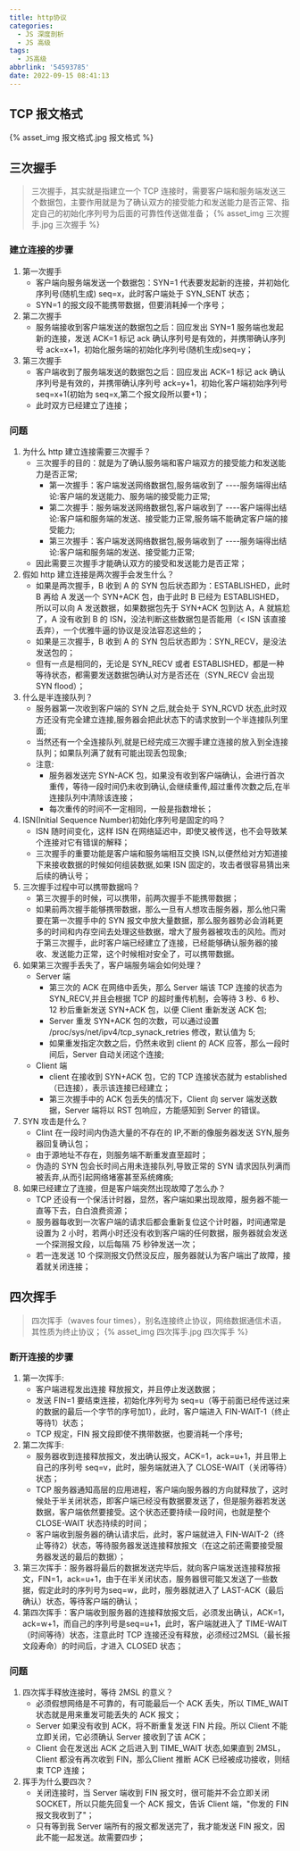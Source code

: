 ```yaml
---
title: http协议
categories:
  - JS 深度剖析
  - JS 高级
tags:
  - JS高级
abbrlink: '54593785'
date: 2022-09-15 08:41:13
---
```


## TCP 报文格式
{% asset_img 报文格式.jpg 报文格式 %}

## 三次握手
>三次握手，其实就是指建立一个 TCP 连接时，需要客户端和服务端发送三个数据包，主要作用就是为了确认双方的接受能力和发送能力是否正常、指定自己的初始化序列号为后面的可靠性传送做准备；
{% asset_img 三次握手.jpg 三次握手 %}

### 建立连接的步骤
1. 第一次握手
    - 客户端向服务端发送一个数据包：SYN=1 代表要发起新的连接，并初始化序列号(随机生成) seq=x，此时客户端处于 SYN_SENT 状态；
    - SYN=1 的报文段不能携带数据，但要消耗掉一个序号；
2. 第二次握手
    - 服务端接收到客户端发送的数据包之后：回应发出 SYN=1 服务端也发起新的连接，发送 ACK=1 标记 ack 确认序列号是有效的，并携带确认序列号 ack=x+1，初始化服务端的初始化序列号(随机生成)seq=y；
3. 第三次握手
    - 客户端收到了服务端发送的数据包之后：回应发出 ACK=1 标记 ack 确认序列号是有效的，并携带确认序列号 ack=y+1，初始化客户端初始序列号 seq=x+1(初始为 seq=x,第二个报文段所以要+1)；
    - 此时双方已经建立了连接；

### 问题
1. 为什么 http 建立连接需要三次握手？
    - 三次握手的目的：就是为了确认服务端和客户端双方的接受能力和发送能力是否正常;
      - 第一次握手：客户端发送网络数据包,服务端收到了 ----服务端得出结论:客户端的发送能力、服务端的接受能力正常;
      - 第二次握手：服务端发送网络数据包,客户端收到了 ----客户端得出结论:客户端和服务端的发送、接受能力正常,服务端不能确定客户端的接受能力;
      - 第三次握手：客户端发送网络数据包,服务端收到了 ----服务端得出结论:客户端和服务端的发送、接受能力正常;
    - 因此需要三次握手才能确认双方的接受和发送能力是否正常；
2. 假如 http 建立连接是两次握手会发生什么？
    - 如果是两次握手，B 收到 A 的 SYN 包后状态即为：ESTABLISHED，此时 B 再给 A 发送一个 SYN+ACK 包，由于此时 B 已经为 ESTABLISHED，所以可以向 A 发送数据，如果数据包先于 SYN+ACK 包到达 A，A 就尴尬了，A 没有收到 B 的 ISN，没法判断这些数据包是否能用（< ISN 该直接丢弃），一个优雅牛逼的协议是没法容忍这些的；
    - 如果是三次握手，B 收到 A 的 SYN 包后状态即为：SYN_RECV，是没法发送包的；
    - 但有一点是相同的，无论是 SYN_RECV 或者 ESTABLISHED，都是一种等待状态，都需要发送数据包确认对方是否还在（SYN_RECV 会出现 SYN flood）；
3. 什么是半连接队列？
    - 服务器第一次收到客户端的 SYN 之后,就会处于 SYN_RCVD 状态,此时双方还没有完全建立连接,服务器会把此状态下的请求放到一个半连接队列里面;
    - 当然还有一个全连接队列,就是已经完成三次握手建立连接的放入到全连接队列；如果队列满了就有可能出现丢包现象;
    - 注意:
      - 服务器发送完 SYN-ACK 包，如果没有收到客户端确认，会进行首次重传，等待一段时间仍未收到确认,会继续重传,超过重传次数之后,在半连接队列中清除该连接；
      - 每次重传的时间不一定相同，一般是指数增长；
4. ISN(Initial Sequence Number)初始化序列号是固定的吗？
    - ISN 随时间变化，这样 ISN 在网络延迟中，即使又被传送，也不会导致某个连接对它有错误的解释；
    - 三次握手的重要功能是客户端和服务端相互交换 ISN,以便然给对方知道接下来接收数据的时候如何组装数据,如果 ISN 固定的，攻击者很容易猜出来后续的确认号；
5. 三次握手过程中可以携带数据吗？
    - 第三次握手的时候，可以携带，前两次握手不能携带数据；
    - 如果前两次握手能够携带数据，那么一旦有人想攻击服务器，那么他只需要在第一次握手中的 SYN 报文中放大量数据，那么服务器势必会消耗更多的时间和内存空间去处理这些数据，增大了服务器被攻击的风险。而对于第三次握手，此时客户端已经建立了连接，已经能够确认服务器的接收、发送能力正常，这个时候相对安全了，可以携带数据。
6. 如果第三次握手丢失了，客户端服务端会如何处理？
    - Server 端
      - 第三次的 ACK 在网络中丢失，那么 Server 端该 TCP 连接的状态为 SYN_RECV,并且会根据 TCP 的超时重传机制，会等待 3 秒、6 秒、12 秒后重新发送 SYN+ACK 包，以便 Client 重新发送 ACK 包;
      - Server 重发 SYN+ACK 包的次数，可以通过设置 /proc/sys/net/ipv4/tcp_synack_retries 修改，默认值为 5;
      - 如果重发指定次数之后，仍然未收到 client 的 ACK 应答，那么一段时间后，Server 自动关闭这个连接;
    - Client 端
      - client 在接收到 SYN+ACK 包，它的 TCP 连接状态就为 established （已连接），表示该连接已经建立；
      - 第三次握手中的 ACK 包丢失的情况下，Client 向 server 端发送数据，Server 端将以 RST 包响应，方能感知到 Server 的错误。
7. SYN 攻击是什么？
    - Clint 在一段时间内伪造大量的不存在的 IP,不断的像服务器发送 SYN,服务器回复确认包；
    - 由于源地址不存在，则服务端不断重发直至超时；
    - 伪造的 SYN 包会长时间占用未连接队列,导致正常的 SYN 请求因队列满而被丢弃,从而引起网络堵塞甚至系统瘫痪;
8. 如果已经建立了连接，但是客户端突然出现故障了怎么办？
    - TCP 还设有一个保活计时器，显然，客户端如果出现故障，服务器不能一直等下去，白白浪费资源；
    - 服务器每收到一次客户端的请求后都会重新复位这个计时器，时间通常是设置为 2 小时，若两小时还没有收到客户端的任何数据，服务器就会发送一个探测报文段，以后每隔 75 秒钟发送一次；
    - 若一连发送 10 个探测报文仍然没反应，服务器就认为客户端出了故障，接着就关闭连接；

## 四次挥手
>四次挥手（waves four times），别名连接终止协议，网络数据通信术语，其性质为终止协议；
{% asset_img 四次挥手.jpg 四次挥手 %}

### 断开连接的步骤
1. 第一次挥手:
    - 客户端进程发出连接 释放报文，并且停止发送数据；
    - 发送 FIN=1 要结束连接，初始化序列号为 seq=u（等于前面已经传送过来的数据的最后一个字节的序号加1），此时，客户端进入 FIN-WAIT-1（终止等待1）状态；
    - TCP 规定，FIN 报文段即使不携带数据，也要消耗一个序号;
2. 第二次挥手:
    - 服务器收到连接释放报文，发出确认报文，ACK=1，ack=u+1，并且带上自己的序列号 seq=v，此时，服务端就进入了 CLOSE-WAIT（关闭等待）状态；
    - TCP 服务器通知高层的应用进程，客户端向服务器的方向就释放了，这时候处于半关闭状态，即客户端已经没有数据要发送了，但是服务器若发送数据，客户端依然要接受。这个状态还要持续一段时间，也就是整个 CLOSE-WAIT 状态持续的时间；
    - 客户端收到服务器的确认请求后，此时，客户端就进入 FIN-WAIT-2（终止等待2）状态，等待服务器发送连接释放报文（在这之前还需要接受服务器发送的最后的数据）；
3. 第三次挥手：服务器将最后的数据发送完毕后，就向客户端发送连接释放报文，FIN=1，ack=u+1，由于在半关闭状态，服务器很可能又发送了一些数据，假定此时的序列号为seq=w，此时，服务器就进入了 LAST-ACK（最后确认）状态，等待客户端的确认；
4. 第四次挥手：客户端收到服务器的连接释放报文后，必须发出确认，ACK=1，ack=w+1，而自己的序列号是seq=u+1，此时，客户端就进入了 TIME-WAIT（时间等待）状态，注意此时 TCP 连接还没有释放，必须经过2MSL（最长报文段寿命）的时间后，才进入 CLOSED 状态；


### 问题
1. 四次挥手释放连接时，等待 2MSL 的意义？
    - 必须假想网络是不可靠的，有可能最后一个 ACK 丢失，所以 TIME_WAIT 状态就是用来重发可能丢失的 ACK 报文；
    - Server 如果没有收到 ACK，将不断重复发送 FIN 片段。所以 Client 不能立即关闭，它必须确认 Server 接收到了该 ACK；
    - Client 会在发送出 ACK 之后进入到 TIME_WAIT 状态,如果直到 2MSL，Client 都没有再次收到 FIN，那么Client 推断 ACK 已经被成功接收，则结束 TCP 连接；
2. 挥手为什么要四次？
    - 关闭连接时，当 Server 端收到 FIN 报文时，很可能并不会立即关闭 SOCKET，所以只能先回复一个 ACK 报文，告诉 Client 端，"你发的 FIN 报文我收到了"；
    - 只有等到我 Server 端所有的报文都发送完了，我才能发送 FIN 报文，因此不能一起发送。故需要四步；